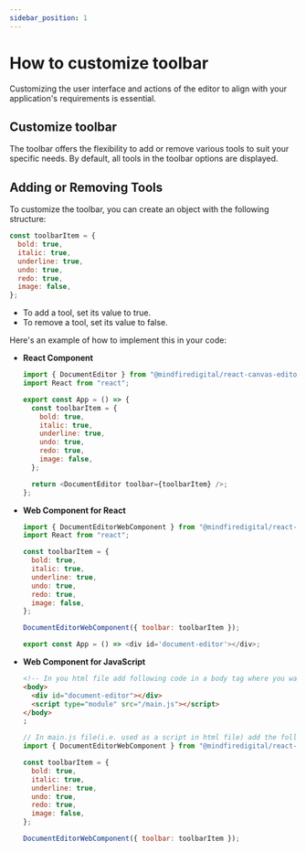 ```yaml
---
sidebar_position: 1
---
```


# How to customize toolbar

Customizing the user interface and actions of the editor to align with your application's requirements is essential.

## Customize toolbar

The toolbar offers the flexibility to add or remove various tools to suit your specific needs. By default, all tools in the toolbar options are displayed.

## Adding or Removing Tools

To customize the toolbar, you can create an object with the following structure:

```javascript
const toolbarItem = {
  bold: true,
  italic: true,
  underline: true,
  undo: true,
  redo: true,
  image: false,
};
```

- To add a tool, set its value to true.
- To remove a tool, set its value to false.

Here's an example of how to implement this in your code:

- **React Component**

  ```javascript
  import { DocumentEditor } from "@mindfiredigital/react-canvas-editor";
  import React from "react";

  export const App = () => {
    const toolbarItem = {
      bold: true,
      italic: true,
      underline: true,
      undo: true,
      redo: true,
      image: false,
    };

    return <DocumentEditor toolbar={toolbarItem} />;
  };
  ```

- **Web Component for React**

  ```javascript
  import { DocumentEditorWebComponent } from "@mindfiredigital/react-canvas-editor";
  import React from "react";

  const toolbarItem = {
    bold: true,
    italic: true,
    underline: true,
    undo: true,
    redo: true,
    image: false,
  };

  DocumentEditorWebComponent({ toolbar: toolbarItem });

  export const App = () => <div id='document-editor'></div>;
  ```

- **Web Component for JavaScript**

  ```html
  <!-- In you html file add following code in a body tag where you want to use react canvas editor -->
  <body>
    <div id="document-editor"></div>
    <script type="module" src="/main.js"></script>
  </body>
  ;
  ```

  ```javascript
  // In main.js file(i.e. used as a script in html file) add the following code
  import { DocumentEditorWebComponent } from "@mindfiredigital/react-canvas-editor";

  const toolbarItem = {
    bold: true,
    italic: true,
    underline: true,
    undo: true,
    redo: true,
    image: false,
  };

  DocumentEditorWebComponent({ toolbar: toolbarItem });
  ```
